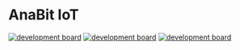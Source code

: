 # AnaBit IoT

[![development board](https://img.shields.io/badge/Developmen_Board-FCC624?style=for-the-badge&logo=amazonEC2&logoColor=white&labelColor=000000&?logoWidth=40)](https://github.com/St3v3n-4n4/AnaPi_IoT) 
[![development board](https://img.shields.io/badge/Placa_de_Desarrollo-FC4C02?style=for-the-badge&logo=amazonEC2&logoColor=white&labelColor=000000&?logoWidth=40)](https://github.com/St3v3n-4n4/AnaPi_IoT) 
[![development board](https://img.shields.io/badge/Papan_Pengembangan-00CAFF?style=for-the-badge&logo=amazonEC2&logoColor=white&labelColor=000000&?logoWidth=40)](https://github.com/St3v3n-4n4/AnaPi_IoT)






